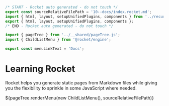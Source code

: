 ```js server
/* START - Rocket auto generated - do not touch */
export const sourceRelativeFilePath = '10--docs/index.rocket.md';
import { html, layout, setupUnifiedPlugins, components } from '../recursive.data.js';
export { html, layout, setupUnifiedPlugins, components };
/* END - Rocket auto generated - do not touch */

import { pageTree } from '../__shared/pageTree.js';
import { ChildListMenu } from '@rocket/engine';

export const menuLinkText = 'Docs';
```

# Learning Rocket

Rocket helps you generate static pages from Markdown files while giving you the flexibility to sprinkle in some JavaScript where needed.

<div>${pageTree.renderMenu(new ChildListMenu(), sourceRelativeFilePath)}</div>
